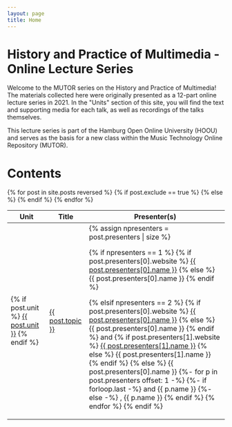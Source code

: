 ```yaml
---
layout: page
title: Home
---
```


# History and Practice of Multimedia - Online Lecture Series

Welcome to the MUTOR series on the History and Practice of Multimedia! 
The materials collected here were originally presented as a 12-part
online lecture series in 2021. In the "Units" section of this site,
you will find the text and 
supporting media for each talk, as well as recordings of the talks
themselves. 

This lecture series is part of the Hamburg Open Online University (HOOU) 
and serves as the basis for a new class within the 
Music Technology Online Repository (MUTOR).

# Contents

<style>
a.index-tab-link:hover {
text-decoration: underline;
}
</style>
<table class="hpm-event-table">
<thead>
<tr>
<!--<th>Date</th>-->
<th>Unit</th>
<th>Title</th>
<th>Presenter(s)</th>
<!-- <th>Event Page</th> -->
<!-- <th>Unit</th> -->
</tr>
</thead>
<tbody>
{% for post in site.posts reversed %}
{% if post.exclude == true %}
{% else %}
<tr>
<td>
{% if post.unit %}
<a class="index-tab-link" href="{{ site.baseurl }}/units/{{ post.unit }}">{{ post.unit }}</a>
{% endif %}
</td>
<td><a class="index-tab-link" href="{{ site.baseurl }}/units/{{ post.unit }}">{{ post.topic }}</a></td>
<td>
{% assign npresenters = post.presenters | size %}

{% if npresenters == 1 %}
{% if post.presenters[0].website %}
<a class="index-tab-link" href="{{ post.presenters[0].website }}">{{ post.presenters[0].name }}</a>
{% else %}
{{ post.presenters[0].name }}
{% endif %}

{% elsif npresenters == 2 %}
{% if post.presenters[0].website %}
<a class="index-tab-link" href="{{ post.presenters[0].website }}">{{ post.presenters[0].name }}</a>
{% else %}
{{ post.presenters[0].name }}
{% endif %}
and
{% if post.presenters[1].website %}
<a class="index-tab-link" href="{{ post.presenters[1].website }}">{{ post.presenters[1].name }}</a>
{% else %}
{{ post.presenters[1].name }}
{% endif %}
{% else %}
{{ post.presenters[0].name }}
{%- for p in post.presenters offset: 1 -%}
{%- if forloop.last -%}
and {{ p.name }}
{%- else -%}
, {{ p.name }}
{% endif %}
{% endfor %}
{% endif %}
</td>
</tr>
{% endif %}
{% endfor %}
</tbody>
</table>
